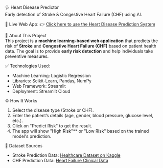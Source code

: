 🩺 Heart Disease Predictor  
Early detection of Stroke & Congestive Heart Failure (CHF) using AI.

🔗 Live Web App:
👉 [Click here to use the Heart Disease Prediction System](https://heartdisease-bf2ufedywajmssf5ctaqfx.streamlit.app/)  


📌 About This Project  
This project is a **machine learning-based web application** that predicts the risk of **Stroke** and **Congestive Heart Failure (CHF)** based on patient health data. The goal is to provide **early risk detection** and help individuals take preventive measures.  

✅ Technologies Used:  
- Machine Learning: Logistic Regression  
- Libraries: Scikit-Learn, Pandas, NumPy  
- Web Framework: Streamlit  
- Deployment: Streamlit Cloud  

⚙️ How It Works  
1. Select the disease type (Stroke or CHF).  
2. Enter the patient’s details (age, gender, blood pressure, glucose level, etc.).  
3. Click on "Predict Risk" to get the result.  
4. The app will show "High Risk"** or "Low Risk" based on the trained model's prediction.  


📂 Dataset Sources  
- Stroke Prediction Data: [Healthcare Dataset on Kaggle](https://www.kaggle.com/datasets/fedesoriano/stroke-prediction-dataset)  
- CHF Prediction Data: [Heart Failure Clinical Data](https://www.kaggle.com/datasets/fedesoriano/heart-failure-prediction)  


